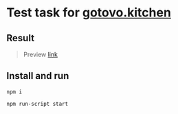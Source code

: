 # Test task for [gotovo.kitchen](https://gotovo.ru)

## Result

> Preview [link](https://negotovo.netlify.app/)


## Install and run
`
npm i
`

`
npm run-script start
`



